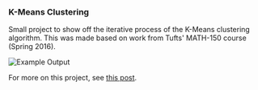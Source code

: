 ### K-Means Clustering

Small project to show off the iterative process of the K-Means clustering algorithm. This was made based on work from Tufts' MATH-150 course (Spring 2016).

![Example Output](output/B_guesses_gif.gif)

For more on this project, see [this post](http://ben-tanen.github.io/2016/03/09/clustering-with-kmeans.html).